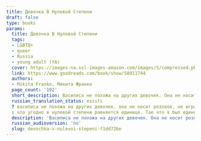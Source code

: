 ```yaml
---
title: Девочка В Нулевой Степени
draft: false
type: books
params:
  title: Девочка В Нулевой Степени
  tags:
  - LGBTQ+
  - queer
  - Russia
  - young adult (YA)
  cover: https://images-na.ssl-images-amazon.com/images/S/compressed.photo.goodreads.com/books/1653768916i/58911744.jpg
  link: https://www.goodreads.com/book/show/58911744
  authors:
  - Mikita Franko, Микита Франко
  page_count: '192'
  short_description: Василиса не похожа на других девочек. Она не носит розовое, не играет с куклами и хочет одеваться как ее старший брат Гордей.
  russian_translation_status: exists
  ? василиса не похожа на других девочек. она не носит розовое, не играет с куклами и хочет одеваться как ее старший брат гордей. гордей помогает василисе стать васей и хранит его секрет. а вася помогает гордею проворачивать мошеннические схемы и зарабатывать деньги. вася тянется к брату и хочет проводить с ним все свободное время, однако давление семьи, школы и общества, кажется, неминуемо изменит их жизни...«я — девочка в нулевой степени. тогда я еще этого не понимал, но теперь понимаю
  : что угодно в нулевой степени равняется единице. Так что я был единицей. Единственным на планете. Инородным объектом, пришельцем, случайно упавшим с космического корабля на чей-то балкон...»
  description: 'Василиса не похожа на других девочек. Она не носит розовое, не играет с куклами и хочет одеваться как ее старший брат Гордей. Гордей помогает Василисе стать Васей и хранит его секрет. А Вася помогает Гордею проворачивать мошеннические схемы и зарабатывать деньги. Вася тянется к брату и хочет проводить с ним все свободное время, однако давление семьи, школы и общества, кажется, неминуемо изменит их жизни...«Я — девочка в нулевой степени. Тогда я еще этого не понимал, но теперь понимаю: что угодно в нулевой степени равняется единице. Так что я был единицей. Единственным на планете. Инородным объектом, пришельцем, случайно упавшим с космического корабля на чей-то балкон...»'
  russian_audioversion: 'no'
  slug: devochka-v-nulevoi-stepeni-f1dd72be
---
```


